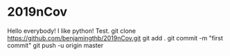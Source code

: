 # 2019nCov
Hello everybody!
I like python!
Test.
git clone https://github.com/benjamingthb/2019nCov.git
git add .
git commit -m "first commit"
git push -u origin master
